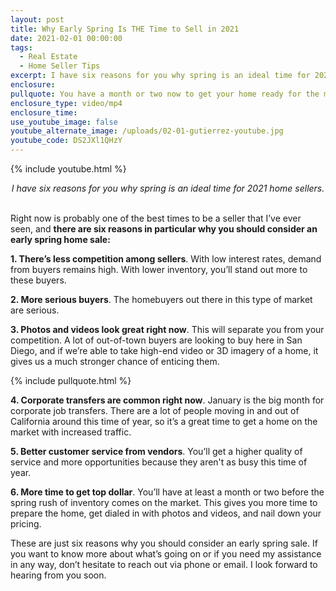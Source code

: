 ```yaml
---
layout: post
title: Why Early Spring Is THE Time to Sell in 2021
date: 2021-02-01 00:00:00
tags:
  - Real Estate
  - Home Seller Tips
excerpt: I have six reasons for you why spring is an ideal time for 2021 home sellers.
enclosure:
pullquote: You have a month or two now to get your home ready for the market.
enclosure_type: video/mp4
enclosure_time:
use_youtube_image: false
youtube_alternate_image: /uploads/02-01-gutierrez-youtube.jpg
youtube_code: DS2JXl1QHzY
---
```


{% include youtube.html %}

<center><em>I have six reasons for you why spring is an ideal time for 2021 home sellers.</em></center>

<br>Right now is probably one of the best times to be a seller that I’ve ever seen, and **there are six reasons in particular why you should consider an early spring home sale:**

**1\. There’s less competition among sellers**. With low interest rates, demand from buyers remains high. With lower inventory, you’ll stand out more to these buyers.

**2\. More serious buyers**. The homebuyers out there in this type of market are serious.

**3\. Photos and videos look great right now**. This will separate you from your competition. A lot of out-of-town buyers are looking to buy here in San Diego, and if we’re able to take high-end video or 3D imagery of a home, it gives us a much stronger chance of enticing them.

{% include pullquote.html %}

**4\. Corporate transfers are common right now**. January is the big month for corporate job transfers. There are a lot of people moving in and out of California around this time of year, so it’s a great time to get a home on the market with increased traffic.

**5\. Better customer service from vendors**. You’ll get a higher quality of service and more opportunities because they aren't as busy this time of year.

**6\. More time to get top dollar**. You’ll have at least a month or two before the spring rush of inventory comes on the market. This gives you more time to prepare the home, get dialed in with photos and videos, and nail down your pricing.

These are just six reasons why you should consider an early spring sale. If you want to know more about what’s going on or if you need my assistance in any way, don’t hesitate to reach out via phone or email. I look forward to hearing from you soon.

